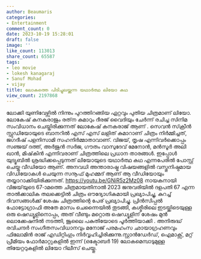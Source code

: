 ```yaml
---
author: Beaumaris
categories:
- Entertainment
comment_count: 0
date: 2023-10-19 15:28:01
draft: false
image: ''
like_count: 113013
share_count: 65587
tags:
- leo movie
- lokesh kanagaraj
- Sanuf Mohad
- vijay
title: ലോകത്തെ പിടിച്ചുലയ്ക്കുന്ന യഥാർത്ഥ ലിയോ കഥ
view_count: 2197868
---
```


ലോക്കി യുണിവേഴ്സിൽ നിന്നും പുറത്തിറങ്ങിയ ഏറ്റവും പുതിയ ചിത്രമാണ് ലിയോ. ലോകേഷ് കനകരാജും രത്‌ന കുമാറും ദീരജ് വൈദിയും ചേർന്ന് രചിച്ച സിനിമ സംവിധാനം ചെയ്തിരിക്കുന്നത് ലോകേഷ് കനകരാജ് ആണ് . സെവൻ സ്‌ക്രീൻ സ്റ്റുഡിയോയുടെ ബാനറിൽ എസ് എസ് ലളിത് കുമാറാണ് ചിത്രം നിർമ്മിച്ചത്, ജഗദീഷ് പളനിസാമി സഹനിർമ്മാതാവാണ്. വിജയ്, തൃഷ എന്നിവർക്കൊപ്പം സഞ്ജയ് ദത്ത്, അർജുൻ സർജ, ഗൗതം വാസുദേവ് മേനോൻ, മൻസൂർ അലി ഖാൻ, മിഷ്‌കിൻ എന്നിവരാണ് ചിത്രത്തിലെ പ്രധാന താരങ്ങൾ. ഇപ്പോൾ യുട്യൂബിൽ ശ്രദ്ധിക്കപ്പെടുന്നത് ലിയോയുടെ യഥാർത്ഥ കഥ എന്നപേരിൽ പോസ്റ്റ് ചെയ്ത വീഡിയോ ആണ്. അനവധി അന്താരാഷ്ട്ര വിഷയങ്ങളിൽ വസ്തുനിഷ്ഠമായ വിഡിയോകൾ ചെയുന്ന സനൂഫ് മുഹമ്മദ് ആണ് ആ വീഡിയോയും തയ്യാറാക്കിയിരിക്കുന്നത്. https://youtu.be/GNiR5z2Mz08 നായകനായി വിജയ്‌യുടെ 67-ാമത്തെ ചിത്രമായതിനാൽ 2023 ജനുവരിയിൽ ദളപതി 67 എന്ന താൽക്കാലിക തലക്കെട്ടിൽ ചിത്രം ഔദ്യോഗികമായി പ്രഖ്യാപിച്ചു, കുറച്ച് ദിവസങ്ങൾക്ക് ശേഷം ചിത്രത്തിന്റെ പേര് പ്രഖ്യാപിച്ചു. പ്രിൻസിപ്പൽ ഫോട്ടോഗ്രാഫി അതേ മാസം ചെന്നൈയിൽ തുടങ്ങി, കശ്മീരിലെ ഇടയ്ക്കിടെയുള്ള ഒരു ഷെഡ്യൂളിനൊപ്പം, അത് വീണ്ടും മറ്റൊരു ഷെഡ്യൂളിന് ശേഷം മുൻ ലൊക്കേഷനിൽ നടത്തി, ജൂലൈ പകുതിയോടെ പൂർത്തിയാക്കി . അനിരുദ്ധ് രവിചന്ദർ സംഗീതസംവിധാനവും മനോജ് പരമഹംസ ഛായാഗ്രഹണവും ഫിലോമിൻ രാജ് എഡിറ്റിംഗും നിർവ്വഹിച്ചിരിക്കുന്നു.സ്റ്റാൻഡേർഡ്, ഐമാക്സ്, മറ്റ് പ്രീമിയം ഫോർമാറ്റുകളിൽ ഇന്ന് (ഒക്ടോബർ 19) ലോകമെമ്പാടുമുള്ള തിയേറ്ററുകളിൽ ലിയോ റിലീസ് ചെയ്തു.